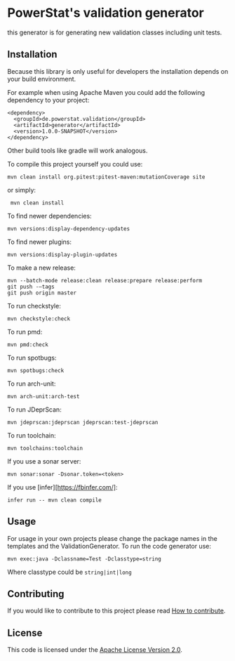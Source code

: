 # PowerStat's validation generator

this generator is for generating new validation classes including unit tests.

## Installation

Because this library is only useful for developers the installation depends on your build environment.

For example when using Apache Maven you could add the following dependency to your project:

    <dependency>
      <groupId>de.powerstat.validation</groupId>
      <artifactId>generator</artifactId>
      <version>1.0.0-SNAPSHOT</version>
    </dependency>

Other build tools like gradle will work analogous.

To compile this project yourself you could use:

    mvn clean install org.pitest:pitest-maven:mutationCoverage site
    
or simply:

     mvn clean install
     
To find newer dependencies:

    mvn versions:display-dependency-updates
    
To find newer plugins:

    mvn versions:display-plugin-updates
    
To make a new release:

    mvn --batch-mode release:clean release:prepare release:perform
    git push -–tags
    git push origin master
    
To run checkstyle:

    mvn checkstyle:check
    
To run pmd:

    mvn pmd:check
    
To run spotbugs:

    mvn spotbugs:check
    
To run arch-unit:

    mvn arch-unit:arch-test
    
To run JDeprScan:

    mvn jdeprscan:jdeprscan jdeprscan:test-jdeprscan
    
To run toolchain:

    mvn toolchains:toolchain
    
If you use a sonar server:

    mvn sonar:sonar -Dsonar.token=<token>

If you use [infer][https://fbinfer.com/]:

    infer run -- mvn clean compile

## Usage

For usage in your own projects please change the package names in the templates and the ValidationGenerator.
To run the code generator use:

    mvn exec:java -Dclassname=Test -Dclasstype=string
    
Where classtype could be <code>string|int|long</code>

## Contributing

If you would like to contribute to this project please read [How to contribute](CONTRIBUTING.md).

## License

This code is licensed under the [Apache License Version 2.0](LICENSE.md).
